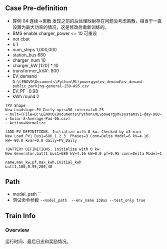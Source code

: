 

## Case Pre-definition

- 算例 04 连续->离散 发现之前的后处理映射存在问题没考虑离散，相当于一直设置为最大功率的情况，这是修改后重新训练的。
- BMS enable charger_power <= 10 可重设
- not cbat
- s 1
- num_steps 1,000,000
- station_bus 680
- charger_num 10
- charger_kW \[120\] * 10
- transformer_kVA': 800
- EV_demand `D:\LENOVO\Documents\Python\ML\powergym\ev_demand\ev_demand-public_parking-general-250-A95.csv`
- EV_PF -0.98
- kWh round 2


```dss
!PV Shape
New Loadshape.PV_Daily npts=96 interval=0.25
~ mult=(File=D:\LENOVO\Documents\Python\ML\powergym\systems\1-day-900-s-Solar-2-Average-Pad-06.csv)
~ Action=Normalize

!ADD PV DEFINITIONS. Initialize with 0 kw. Checked by o3-mini
New Load.PV1 Bus1=680.1.2.3  Phases=3 Conn=Delta Model=6 kV=4.16 kW=-80.0 kvar=0.0 daily=PV_Daily

!BATTERY DEFINITIONS. Initialize with 0 kw
New Generator.batt1 bus1=680 kV=4.16 kW=0.0 pf=0.95 conn=Delta Model=1
```

```csv
name,max_kw,pf,max_kwh,initial_kwh
batt1,100,0.95,200,40
```

## Path

- model_path ``
- 测试命令参数 `--model_path  --env_name 13Bus --test_only true`


## Train Info

### Overview

运行时间、最后日志和奖励情况。

```text

```